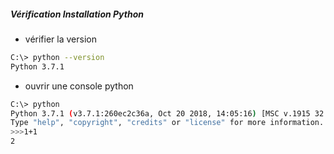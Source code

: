 #####  Vérification Installation Python

* vérifier la version

```sh
C:\> python --version
Python 3.7.1
```

* ouvrir une console python

```sh
C:\> python
Python 3.7.1 (v3.7.1:260ec2c36a, Oct 20 2018, 14:05:16) [MSC v.1915 32 bit (Intel)] on win32
Type "help", "copyright", "credits" or "license" for more information.
>>>1+1
2
```